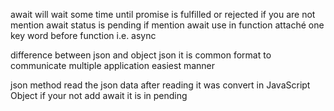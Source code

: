 await will  wait some time until promise is fulfilled or rejected
if you are not mention await status is pending
if mention await use in function attaché one key word before function i.e. async

difference between json and object
json it is common format to communicate multiple application easiest  manner

json method read the json data after reading  it was convert in JavaScript Object
 if your not add await it is in pending
